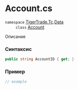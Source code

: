 
# Account.cs
`namespace` [TigerTrade.Tc](../../../../TigerTrade.Tc.md).[Data](../../../../TigerTrade.Tc/Data.md)  
&nbsp;&nbsp;&nbsp;&nbsp;&nbsp;&nbsp;&nbsp;&nbsp;&nbsp;`class` [Account](../../Account.cs.md)

Описание

### Синтаксис
```csharp
public string AccountID { get; }
```
### Пример  
```csharp
// example
```
